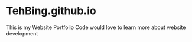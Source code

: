 # TehBing.github.io
This is my Website Portfolio Code
would love to learn more about website development 
